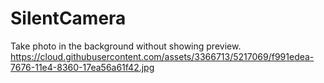 SilentCamera
============

Take photo in the background without showing preview.
https://cloud.githubusercontent.com/assets/3366713/5217069/f991edea-7676-11e4-8360-17ea56a61f42.jpg